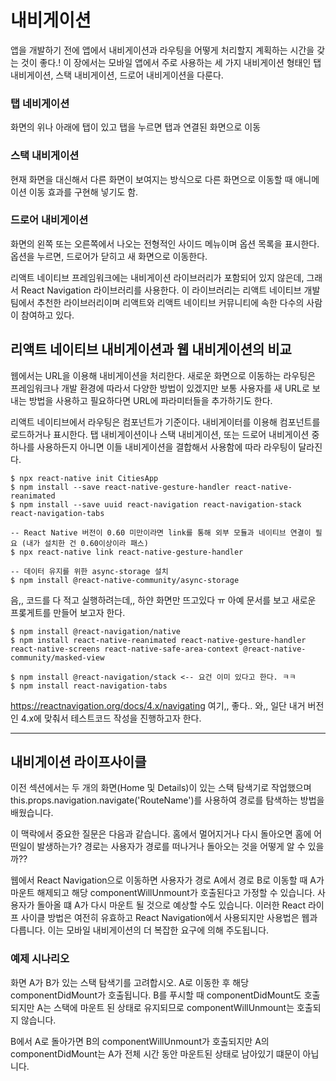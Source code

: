 # 내비게이션

앱을 개발하기 전에 앱에서 내비게이션과 라우팅을 어떻게 처리할지 계획하는 시간을 갖는 것이 좋다.! 이 장에서는 모바일 앱에서 주로 사용하는 세 가지 내비게이션 형태인 탭 내비게이션, 스택 내비게이션, 드로어 내비게이션을 다룬다.

### 탭 네비게이션 ###
화면의 위나 아래에 탭이 있고 탭을 누르면 탭과 연결된 화면으로 이동

### 스택 내비게이션 ###
현재 화면을 대신해서 다른 화면이 보여지는 방식으로 다른 화면으로 이동할 때 애니메이션 이동 효과를 구현해 넣기도 함. 

### 드로어 내비게이션 ###
화면의 왼쪽 또는 오른쪽에서 나오는 전형적인 사이드 메뉴이며 옵션 목록을 표시한다. 옵션을 누르면, 드로어가 닫히고 새 화면으로 이동한다. 

리액트 네이티브 프레임워크에는 내비게이션 라이브러리가 포함되어 있지 않은데, 그래서 React Navigation 라이브러리를 사용한다. 이 라이브러리는 리액트 네이티브 개발팀에서 추천한 라이브러리이며 리액트와 리액트 네이티브 커뮤니티에 속한 다수의 사람이 참여하고 있다. 

## 리액트 네이티브 내비게이션과 웹 내비게이션의 비교

웹에서는 URL을 이용해 내비게이션을 처리한다. 새로운 화면으로 이동하는 라우팅은 프레임워크나 개발 환경에 따라서 다양한 방법이 있겠지만 보통 사용자를 새 URL로 보내는 방법을 사용하고 필요하다면 URL에 파라미터들을 추가하기도 한다.

리액트 네이티브에서 라우팅은 컴포넌트가 기준이다. 내비게이터를 이용해 컴포넌트를 로드하거나 표시한다. 탭 내비게이션이나 스택 내비게이션, 또는 드로어 내비게이션 중 하나를 사용하든지 아니면 이들 내비게이션을 결합해서 사용함에 따라 라우팅이 달라진다.

```
$ npx react-native init CitiesApp
$ npm install --save react-native-gesture-handler react-native-reanimated
$ npm install --save uuid react-navigation react-navigation-stack react-navigation-tabs

-- React Native 버전이 0.60 미만이라면 link를 통해 외부 모듈과 네이티브 연결이 필요 (내가 설치한 건 0.60이상이라 패스)
$ npx react-native link react-native-gesture-handler

-- 데이터 유지를 위한 async-storage 설치
$ npm install @react-native-community/async-storage
```
음,, 코드를 다 적고 실행하려는데,, 하얀 화면만 뜨고있다 ㅠ 아예 문서를 보고 새로운 프롲게트를 만들어 보고자 한다.

```
$ npm install @react-navigation/native
$ npm install react-native-reanimated react-native-gesture-handler react-native-screens react-native-safe-area-context @react-native-community/masked-view

$ npm install @react-navigation/stack <-- 요건 이미 있다고 한다. ㅋㅋ
$ npm install react-navigation-tabs
```

https://reactnavigation.org/docs/4.x/navigating 여기,, 좋다.. 와,, 일단 내거 버전인 4.x에 맞춰서 테스트코드 작성을 진행하고자 한다.

--- 

## 내비게이션 라이프사이클

이전 섹션에서는 두 개의 화면(Home 및 Details)이 있는 스택 탐색기로 작업했으며 this.props.navigation.navigate('RouteName')를 사용하여 경로를 탐색하는 방법을 배웠습니다.

이 맥락에서 중요한 질문은 다음과 같습니다. 홈에서 멀어지거나 다시 돌아오면 홈에 어떤일이 발생하는가? 경로는 사용자가 경로를 떠나거나 돌아오는 것을 어떻게 알 수 있을까?? 

웹에서 React Navigation으로 이동하면 사용자가 경로 A에서 경로 B로 이동할 때 A가 마운트 해제되고 해당 componentWillUnmount가 호출된다고 가정할 수 있습니다. 사용자가 돌아올 떄 A가 다시 마운트 될 것으로 예상할 수도 있습니다. 이러한 React 라이프 사이클 방법은 여전히 유효하고 React Navigation에서 사용되지만 사용법은 웹과 다릅니다. 이는 모바일 내비게이션의 더 복잡한 요구에 의해 주도됩니다. 

### 예제 시나리오

화면 A가 B가 있는 스택 탐색기를 고려합시오. A로 이동한 후 해당 componentDidMount가 호출됩니다. B를 푸시할 때 componentDidMount도 호출되지만 A는 스택에 마운트 된 상태로 유지되므로 componentWillUnmount는 호출되지 않습니다.

B에서 A로 돌아가면 B의 componentWillUnmount가 호출되지만 A의 componentDidMount는 A가 전체 시간 동안 마운트된 상태로 남아있기 떄문이 아닙니다. 

